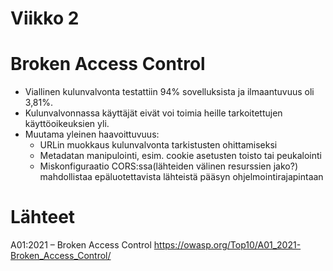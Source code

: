 # Viikko 2
# Broken Access Control
- Viallinen kulunvalvonta testattiin 94% sovelluksista ja ilmaantuvuus oli 3,81%.
- Kulunvalvonnassa käyttäjät eivät voi toimia heille tarkoitettujen käyttöoikeuksien yli.
- Muutama yleinen haavoittuvuus:
  - URLin muokkaus kulunvalvonta tarkistusten ohittamiseksi
  - Metadatan manipulointi, esim. cookie asetusten toisto tai peukalointi
  - Miskonfiguraatio CORS:ssa(lähteiden välinen resurssien jako?) mahdollistaa epäluotettavista lähteistä pääsyn ohjelmointirajapintaan


# Lähteet
A01:2021 – Broken Access Control https://owasp.org/Top10/A01_2021-Broken_Access_Control/

